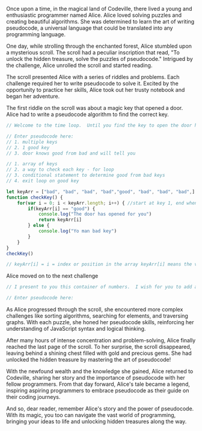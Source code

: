 Once upon a time, in the magical land of Codeville, there lived a young and enthusiastic programmer named Alice. Alice loved solving puzzles and creating beautiful algorithms. She was determined to learn the art of writing pseudocode, a universal language that could be translated into any programming language.

One day, while strolling through the enchanted forest, Alice stumbled upon a mysterious scroll. The scroll had a peculiar inscription that read, "To unlock the hidden treasure, solve the puzzles of pseudocode." Intrigued by the challenge, Alice unrolled the scroll and started reading.

The scroll presented Alice with a series of riddles and problems. Each challenge required her to write pseudocode to solve it. Excited by the opportunity to practice her skills, Alice took out her trusty notebook and began her adventure.

The first riddle on the scroll was about a magic key that opened a door. Alice had to write a pseudocode algorithm to find the correct key.

```javascript
// Welcome to the time loop.  Until you find the key to open the door here you shall remain. I leave you with this knowledge that should you try the wrong key the door will tell you, should you find the right key the time loop will be broken and allow you to return to your journey

// Enter pseudocode here:
// 1. multiple keys
// 2. 1 good key
// 3. door knows good from bad and will tell you

// 1. array of keys
// 2. a way to check each key - for loop
// 3. conditional statement to determine good from bad keys
// 4. exit loop on good key

let keyArr = ["bad", "bad", "bad", "bad","good", "bad", "bad", "bad",]
function checkKey() {
    for(var i = 0; i < keyArr.length; i++) { //start at key 1, end when no more keys (or good found), increase key place by 1
        if(keyArr[i] == "good") {
            console.log("The door has opened for you")
            return keyArr[i]
        } else {
            console.log("Yo man bad key")
        }
    }
}
checkKey()

// keyArr[i] = i = index or position in the array keyArr[i] means the value of the item at the position of said index
```

Alice moved on to the next challenge

```javascript
// I present to you this container of numbers.  I wish for you to add all the numbers that are even together and enter the final answer into the keypad

// Enter pseudocode here:

```

As Alice progressed through the scroll, she encountered more complex challenges like sorting algorithms, searching for elements, and traversing graphs. With each puzzle, she honed her pseudocode skills, reinforcing her understanding of JavaScript syntax and logical thinking.

After many hours of intense concentration and problem-solving, Alice finally reached the last page of the scroll. To her surprise, the scroll disappeared, leaving behind a shining chest filled with gold and precious gems. She had unlocked the hidden treasure by mastering the art of pseudocode!

With the newfound wealth and the knowledge she gained, Alice returned to Codeville, sharing her story and the importance of pseudocode with her fellow programmers. From that day forward, Alice's tale became a legend, inspiring aspiring programmers to embrace pseudocode as their guide on their coding journeys.

And so, dear reader, remember Alice's story and the power of pseudocode. With its magic, you too can navigate the vast world of programming, bringing your ideas to life and unlocking hidden treasures along the way.
